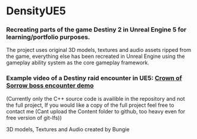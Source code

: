 # DensityUE5
### Recreating parts of the game Destiny 2 in Unreal Engine 5 for learning/portfolio purposes.

The project uses original 3D models, textures and audio assets ripped from the game, everything else has been recreated in Unreal Engine using the gameplay ability system as the core gameplay framework.


### Example video of a Destiny raid encounter in UE5: [Crown of Sorrow boss encounter demo](https://www.youtube.com/watch?v=UCIADd_qOoE)


(Currently only the C++ source code is availible in the repository and not the full project, If you would like a copy of the full project feel free to contact me (Cant upload the Content folder to github, too heavy even for free version of git-lfs))


3D models, Textures and Audio created by Bungie
